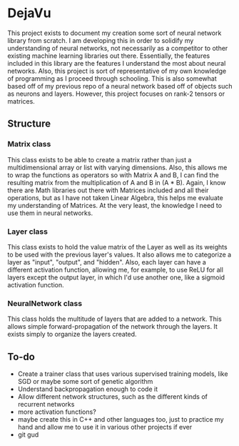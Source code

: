 # DejaVu
This project exists to document my creation some sort of neural network library from scratch. I am developing 
this in order to solidify my understanding of neural networks, not necessarily as a competitor to other existing 
machine learning libraries out there. Essentially, the features included in this library are the features I 
understand the most about neural networks. Also, this project is sort of representative of my own knowledge of 
programming as I proceed through schooling. This is also somewhat based off of my previous repo of a neural 
network based off of objects such as neurons and layers. However, this project focuses on rank-2 tensors or 
matrices. 

## Structure
### Matrix class
This class exists to be able to create a matrix rather than just a multidimensional array or list with varying 
dimensions. Also, this allows me to wrap the functions as operators so with Matrix A and B, I can find the 
resulting matrix from the multiplication of A and B in (A * B). Again, I know there are Math libraries out there 
with Matrices included and all their operations, but as I have not taken Linear Algebra, this helps me evaluate 
my understanding of Matrices. At the very least, the knowledge I need to use them in neural networks.

### Layer class
This class exists to hold the value matrix of the Layer as well as its weights to be used with the previous 
layer's values. It also allows me to categorize a layer as "input", "output", and "hidden". Also, each layer can 
have a different activation function, allowing me, for example, to use ReLU for all layers except the output 
layer, in which I'd use another one, like a sigmoid activation function.

### NeuralNetwork class
This class holds the multitude of layers that are added to a network. This allows simple forward-propagation of 
the network through the layers. It exists simply to organize the layers created.

## To-do
- Create a trainer class that uses various supervised training models, like SGD or maybe some sort of genetic 
algorithm
- Understand backpropagation enough to code it
- Allow different network structures, such as the different kinds of recurrent networks
- more activation functions?
- maybe create this in C++ and other languages too, just to practice my hand and allow me to use it in various 
other projects if ever
- git gud 
